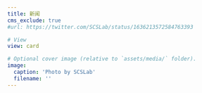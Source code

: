 ```yaml
---
title: 新闻
cms_exclude: true
#url: https://twitter.com/SCSLab/status/1636213572584763393

# View
view: card

# Optional cover image (relative to `assets/media/` folder).
image:
  caption: 'Photo by SCSLab'
  filename: ''
---
```


